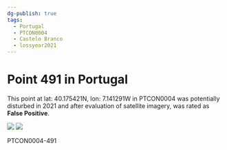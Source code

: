 ```yaml
---
dg-publish: true
tags:
  - Portugal
  - PTCON0004
  - Castelo Branco
  - lossyear2021
---
```


# Point 491 in Portugal

This point at lat: 40.175421N, lon: 7.141291W in PTCON0004 was potentially disturbed in 2021 and after evaluation of satellite imagery, was rated as **False Positive**.

<div class='juxtapose' data-showcredits='false'>
<img src='https://baserow-backend-production20240528124524339000000001.s3.amazonaws.com/user_files/sUxtwP1Pa19kgW20C5GAiyqdcLrdRp8D_143126ce977f800ab7625f3de3729b7cbdf4be0366c0e61ef35290cd9a10bd8e.png' data-label='March 2020' />
<img src='qjaU4AHIY0xjZMFZAxa9Mv1mGlDPU4l...84d501019a063bb37601a2e056.png https://baserow-backend-production20240528124524339000000001.s3.amazonaws.com/user_files/SL5IFu7Vt2EqSZB5A2phY8qboHNnQRca_dd6c3659462f5b81381fbcd4f1b7e9bc541cba06d6cf23abdf1d3d293a72ca0c.png' data-label='May 2022' />
</div>

PTCON0004-491